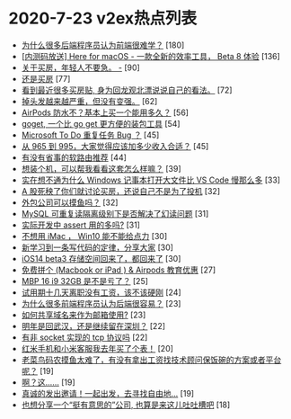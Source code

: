 # 2020-7-23 v2ex热点列表

+ [为什么很多后端程序员认为前端很难学？](https://www.v2ex.com/t/692411#reply180) [180]
+ [[内测码放送] Here for macOS - 一款全新的效率工具， Beta 8 体验](https://www.v2ex.com/t/692371#reply136) [136]
+ [关于买房，年轻人不要急。 -](https://www.v2ex.com/t/692443#reply90) [90]
+ [还是买房](https://www.v2ex.com/t/692414#reply77) [77]
+ [看到最近很多买房贴, 身为回龙观北漂说说自己的看法。](https://www.v2ex.com/t/692449#reply72) [72]
+ [掉头发越来越严重，但没有变强。](https://www.v2ex.com/t/692444#reply62) [62]
+ [AirPods 防水不？基本上买一个能用多久？](https://www.v2ex.com/t/692372#reply56) [56]
+ [goget, 一个比 go get 更方便的装包工具](https://www.v2ex.com/t/692439#reply54) [54]
+ [Microsoft To Do 重复任务 Bug ？](https://www.v2ex.com/t/692381#reply45) [45]
+ [从 965 到 995，大家觉得应该加多少收入合适？](https://www.v2ex.com/t/692383#reply45) [45]
+ [有没有省事的软路由推荐](https://www.v2ex.com/t/692380#reply44) [44]
+ [想装个机，可以帮我看看这套怎么样嘛？](https://www.v2ex.com/t/692454#reply39) [39]
+ [实在想不通为什么 Windows 记事本打开大文件比 VS Code 慢那么多](https://www.v2ex.com/t/692484#reply33) [33]
+ [A 股死秧了你们就讨论买房，还说自己不是为了投机](https://www.v2ex.com/t/692495#reply32) [32]
+ [外包公司可以摸鱼吗？](https://www.v2ex.com/t/692392#reply32) [32]
+ [MySQL 可重复读隔离级别下是否解决了幻读问题](https://www.v2ex.com/t/692386#reply31) [31]
+ [实际开发中 assert 用的多吗?](https://www.v2ex.com/t/692389#reply31) [31]
+ [不想用 iMac ， Win10 能不能给点力](https://www.v2ex.com/t/692523#reply30) [30]
+ [新学习到一条写代码的定律，分享大家](https://www.v2ex.com/t/692554#reply30) [30]
+ [iOS14 beta3 存储空间回来了，都回来了](https://www.v2ex.com/t/692423#reply30) [30]
+ [免费拼个 (Macbook or iPad ) & Airpods 教育优惠](https://www.v2ex.com/t/692542#reply27) [27]
+ [MBP 16 i9 32GB 是不是亏了？](https://www.v2ex.com/t/692370#reply25) [25]
+ [试用期十几天离职没有工资，该不该硬刚](https://www.v2ex.com/t/692551#reply24) [24]
+ [为什么很多前端程序员认为后端很容易？](https://www.v2ex.com/t/692608#reply23) [23]
+ [如何共享域名来作为邮箱使用?](https://www.v2ex.com/t/692384#reply23) [23]
+ [明年是回武汉，还是继续留在深圳？](https://www.v2ex.com/t/692516#reply22) [22]
+ [有非 socket 实现的 tcp 协议吗](https://www.v2ex.com/t/692564#reply22) [22]
+ [红米手机和小米客服我去年买了个表！](https://www.v2ex.com/t/692507#reply20) [20]
+ [老菜鸟码农摸鱼太难了，有没有拿出工资找技术顾问保饭碗的方案或者平台呢？](https://www.v2ex.com/t/692501#reply19) [19]
+ [啊？这……](https://www.v2ex.com/t/692605#reply19) [19]
+ [真诚的发出邀请！一起出发，去寻找自由地...](https://www.v2ex.com/t/692379#reply19) [19]
+ [也想分享一个“挺有意思的”公司, 也算是来这儿吐吐槽吧](https://www.v2ex.com/t/692502#reply18) [18]
